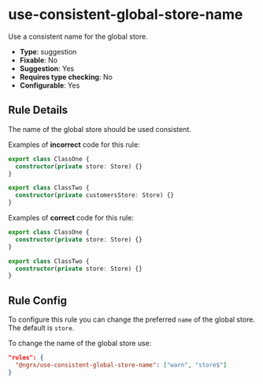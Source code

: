 # use-consistent-global-store-name

Use a consistent name for the global store.

- **Type**: suggestion
- **Fixable**: No
- **Suggestion**: Yes
- **Requires type checking**: No
- **Configurable**: Yes

<!-- Everything above this generated, do not edit -->
<!-- MANUAL-DOC:START -->

## Rule Details

The name of the global store should be used consistent.

Examples of **incorrect** code for this rule:

```ts
export class ClassOne {
  constructor(private store: Store) {}
}

export class ClassTwo {
  constructor(private customersStore: Store) {}
}
```

Examples of **correct** code for this rule:

```ts
export class ClassOne {
  constructor(private store: Store) {}
}

export class ClassTwo {
  constructor(private store: Store) {}
}
```

## Rule Config

To configure this rule you can change the preferred `name` of the global store.
The default is `store`.

To change the name of the global store use:

```json
"rules": {
  "@ngrx/use-consistent-global-store-name": ["warn", "store$"]
}
```
